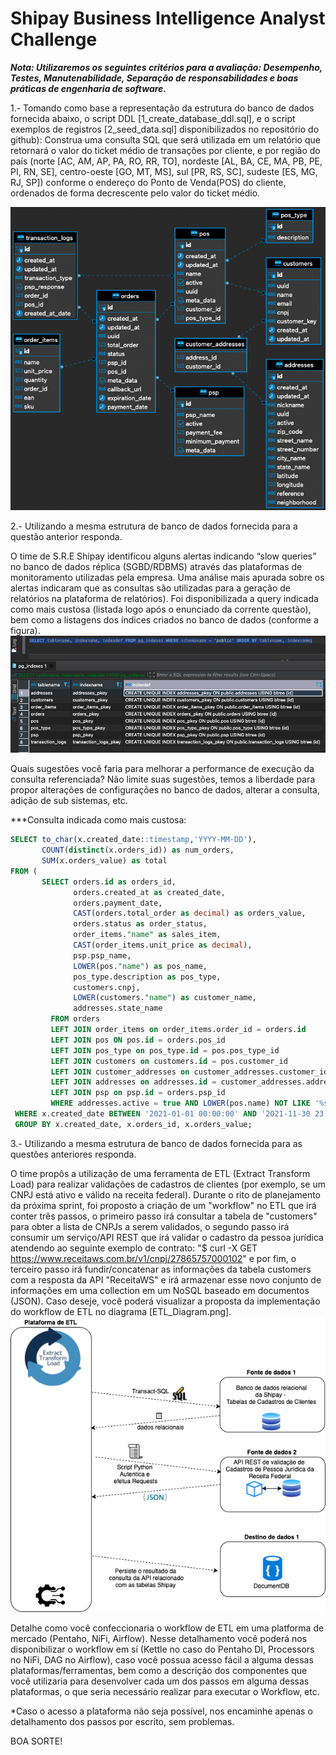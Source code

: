 # Shipay Business Intelligence Analyst Challenge

***Nota: Utilizaremos os seguintes critérios para a avaliação: Desempenho, Testes, Manutenabilidade, Separação de responsabilidades e boas práticas de engenharia de software.***



1.- Tomando como base a representação da estrutura do banco de dados fornecida abaixo, o script DDL [1_create_database_ddl.sql], e o script exemplos de registros [2_seed_data.sql] disponibilizados no repositório do github): Construa uma consulta SQL que será utilizada em um relatório que retornará o valor do ticket médio de transações por cliente, e por região do país (norte [AC, AM, AP, PA, RO, RR, TO], nordeste [AL, BA, CE, MA, PB, PE, PI, RN, SE], centro-oeste [GO, MT, MS], sul [PR, RS, SC], sudeste [ES, MG, RJ, SP]) conforme o endereço do Ponto de Venda(POS) do cliente, ordenados de forma decrescente pelo valor do ticket médio.

![ER_Transact_Diagram](https://github.com/shipay-pag/bi-challenge/blob/master/ER_Transact_Diagram.png "ER_Transact_Diagram")


2.- Utilizando a mesma estrutura de banco de dados fornecida para a questão anterior responda.

O time de S.R.E Shipay identificou alguns alertas indicando “slow queries” no banco de dados réplica (SGBD/RDBMS) através das plataformas de monitoramento utilizadas pela empresa. 
Uma análise mais apurada sobre os alertas indicaram que as consultas são utilizadas para a geração de relatórios na plataforma de relatórios).
Foi disponibilizada a query indicada como mais custosa (listada logo após o enunciado da corrente questão), bem como a listagens dos índices criados no banco de dados (conforme a figura).
![Query_Check_Indexes](https://github.com/shipay-pag/bi-challenge/blob/master/Query_Check_Indexes.png?raw=true "Query_Check_Indexes")

Quais sugestões você faria para melhorar a performance de execução da consulta referenciada? Não limite suas sugestões, temos a liberdade para propor alterações de configurações no banco de dados, alterar a consulta, adição de sub sistemas, etc. 

***Consulta indicada como mais custosa:

``` sql
SELECT to_char(x.created_date::timestamp,'YYYY-MM-DD'), 
       COUNT(distinct(x.orders_id)) as num_orders, 
       SUM(x.orders_value) as total
FROM (
       SELECT orders.id as orders_id,
              orders.created_at as created_date,  
              orders.payment_date,
              CAST(orders.total_order as decimal) as orders_value, 
              orders.status as order_status,
              order_items."name" as sales_item,
              CAST(order_items.unit_price as decimal),
              psp.psp_name,
              LOWER(pos."name") as pos_name,
              pos_type.description as pos_type,
              customers.cnpj,
              LOWER(customers."name") as customer_name,
              addresses.state_name 
         FROM orders 
         LEFT JOIN order_items on order_items.order_id = orders.id
         LEFT JOIN pos ON pos.id = orders.pos_id
         LEFT JOIN pos_type on pos_type.id = pos.pos_type_id 
         LEFT JOIN customers on customers.id = pos.customer_id
         LEFT JOIN customer_addresses on customer_addresses.customer_id = customers.id
         LEFT JOIN addresses on addresses.id = customer_addresses.address_id
         LEFT JOIN psp on psp.id = orders.psp_id 
         WHERE addresses.active = true AND LOWER(pos.name) NOT LIKE '%shipay%') AS x
 WHERE x.created_date BETWEEN '2021-01-01 00:00:00' AND '2021-11-30 23:59:59'
 GROUP BY x.created_date, x.orders_id, x.orders_value;
 ```
 
 
 
 3.- Utilizando a mesma estrutura de banco de dados fornecida para as questões anteriores responda.
 
 O time propôs a utilização de uma ferramenta de ETL (Extract Transform Load) para realizar validações de cadastros de clientes (por exemplo, se um CNPJ está ativo e válido na receita federal). 
 Durante o rito de planejamento da próxima sprint, foi proposto a criação de um "workflow" no ETL que irá conter três passos, o primeiro passo irá consultar a tabela de "customers" para obter a lista de CNPJs a serem validados, o segundo passo irá consumir um serviço/API REST que irá validar o cadastro da pessoa jurídica atendendo ao seguinte exemplo de contrato: "$ curl -X GET https://www.receitaws.com.br/v1/cnpj/27865757000102" e por fim, o terceiro passo irá fundir/concatenar as informações da tabela customers com a resposta da API "ReceitaWS" e irá armazenar esse novo conjunto de informações em uma collection em um NoSQL baseado em documentos (JSON). Caso deseje, você poderá visualizar a proposta da implementação do workflow de ETL no diagrama [ETL_Diagram.png].
 ![ETL_Diagram](https://github.com/shipay-pag/bi-challenge/blob/master/ETL_Diagram.png "ETL_Diagram")
 
 Detalhe como você confeccionaria o workflow de ETL em uma platforma de mercado (Pentaho, NiFi, Airflow). 
 Nesse detalhamento você poderá nos disponibilizar o workflow em sí (Kettle no caso do Pentaho DI, Processors no NiFi, DAG no Airflow), caso você possua acesso fácil a alguma dessas plataformas/ferramentas, bem como a descrição dos componentes que você utilizaria para desenvolver cada um dos passos em alguma dessas plataformas, o que seria necessário realizar para executar o Workflow, etc.
 
*Caso o acesso a plataforma não seja possível, nos encaminhe apenas o detalhamento dos passos por escrito, sem problemas.



BOA SORTE!

